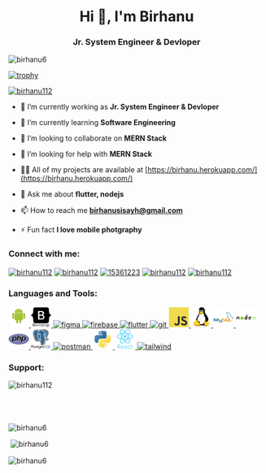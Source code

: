 <h1 align="center">Hi 👋, I'm Birhanu</h1>
<h3 align="center">Jr. System Engineer & Devloper</h3>

<p align="left"> <img src="https://komarev.com/ghpvc/?username=birhanu6&label=Profile%20views&color=0e75b6&style=flat" alt="birhanu6" /> </p>

[![trophy](https://github-profile-trophy.vercel.app/?username=birhanu6&theme=onedark&column=-1)](https://github.com/birhanu6/github-profile-trophy)


<p align="left"> <a href="https://twitter.com/birhanu112" target="blank"><img src="https://img.shields.io/twitter/follow/birhanu112?logo=twitter&style=for-the-badge" alt="birhanu112" /></a> </p>

- 🔭 I’m currently working as **Jr. System Engineer & Devloper**

- 🌱 I’m currently learning **Software Engineering**

- 👯 I’m looking to collaborate on **MERN Stack**

- 🤝 I’m looking for help with **MERN Stack**

- 👨‍💻 All of my projects are available at [https://birhanu.herokuapp.com/](https://birhanu.herokuapp.com/)

- 💬 Ask me about **flutter, nodejs**

- 📫 How to reach me **birhanusisayh@gmail.com**

- ⚡ Fun fact **I love mobile photgraphy**

<h3 align="left">Connect with me:</h3>
<p align="left">
<a href="https://twitter.com/birhanu112" target="blank"><img align="center" src="https://raw.githubusercontent.com/rahuldkjain/github-profile-readme-generator/master/src/images/icons/Social/twitter.svg" alt="birhanu112" height="30" width="40" /></a>
<a href="https://linkedin.com/in/birhanu112" target="blank"><img align="center" src="https://raw.githubusercontent.com/rahuldkjain/github-profile-readme-generator/master/src/images/icons/Social/linked-in-alt.svg" alt="birhanu112" height="30" width="40" /></a>
<a href="https://stackoverflow.com/users/15361223" target="blank"><img align="center" src="https://raw.githubusercontent.com/rahuldkjain/github-profile-readme-generator/master/src/images/icons/Social/stack-overflow.svg" alt="15361223" height="30" width="40" /></a>
<a href="https://fb.com/birhanu112" target="blank"><img align="center" src="https://raw.githubusercontent.com/rahuldkjain/github-profile-readme-generator/master/src/images/icons/Social/facebook.svg" alt="birhanu112" height="30" width="40" /></a>
<a href="https://instagram.com/birhanu112" target="blank"><img align="center" src="https://raw.githubusercontent.com/rahuldkjain/github-profile-readme-generator/master/src/images/icons/Social/instagram.svg" alt="birhanu112" height="30" width="40" /></a>
</p>

<h3 align="left">Languages and Tools:</h3>
<p align="left"> <a href="https://developer.android.com" target="_blank" rel="noreferrer"> <img src="https://raw.githubusercontent.com/devicons/devicon/master/icons/android/android-original-wordmark.svg" alt="android" width="40" height="40"/> </a> <a href="https://getbootstrap.com" target="_blank" rel="noreferrer"> <img src="https://raw.githubusercontent.com/devicons/devicon/master/icons/bootstrap/bootstrap-plain-wordmark.svg" alt="bootstrap" width="40" height="40"/> </a> <a href="https://www.figma.com/" target="_blank" rel="noreferrer"> <img src="https://www.vectorlogo.zone/logos/figma/figma-icon.svg" alt="figma" width="40" height="40"/> </a> <a href="https://firebase.google.com/" target="_blank" rel="noreferrer"> <img src="https://www.vectorlogo.zone/logos/firebase/firebase-icon.svg" alt="firebase" width="40" height="40"/> </a> <a href="https://flutter.dev" target="_blank" rel="noreferrer"> <img src="https://www.vectorlogo.zone/logos/flutterio/flutterio-icon.svg" alt="flutter" width="40" height="40"/> </a> <a href="https://git-scm.com/" target="_blank" rel="noreferrer"> <img src="https://www.vectorlogo.zone/logos/git-scm/git-scm-icon.svg" alt="git" width="40" height="40"/> </a> <a href="https://developer.mozilla.org/en-US/docs/Web/JavaScript" target="_blank" rel="noreferrer"> <img src="https://raw.githubusercontent.com/devicons/devicon/master/icons/javascript/javascript-original.svg" alt="javascript" width="40" height="40"/> </a> <a href="https://www.linux.org/" target="_blank" rel="noreferrer"> <img src="https://raw.githubusercontent.com/devicons/devicon/master/icons/linux/linux-original.svg" alt="linux" width="40" height="40"/> </a> <a href="https://www.mysql.com/" target="_blank" rel="noreferrer"> <img src="https://raw.githubusercontent.com/devicons/devicon/master/icons/mysql/mysql-original-wordmark.svg" alt="mysql" width="40" height="40"/> </a> <a href="https://nodejs.org" target="_blank" rel="noreferrer"> <img src="https://raw.githubusercontent.com/devicons/devicon/master/icons/nodejs/nodejs-original-wordmark.svg" alt="nodejs" width="40" height="40"/> </a> <a href="https://www.php.net" target="_blank" rel="noreferrer"> <img src="https://raw.githubusercontent.com/devicons/devicon/master/icons/php/php-original.svg" alt="php" width="40" height="40"/> </a> <a href="https://www.postgresql.org" target="_blank" rel="noreferrer"> <img src="https://raw.githubusercontent.com/devicons/devicon/master/icons/postgresql/postgresql-original-wordmark.svg" alt="postgresql" width="40" height="40"/> </a> <a href="https://postman.com" target="_blank" rel="noreferrer"> <img src="https://www.vectorlogo.zone/logos/getpostman/getpostman-icon.svg" alt="postman" width="40" height="40"/> </a> <a href="https://www.python.org" target="_blank" rel="noreferrer"> <img src="https://raw.githubusercontent.com/devicons/devicon/master/icons/python/python-original.svg" alt="python" width="40" height="40"/> </a> <a href="https://reactjs.org/" target="_blank" rel="noreferrer"> <img src="https://raw.githubusercontent.com/devicons/devicon/master/icons/react/react-original-wordmark.svg" alt="react" width="40" height="40"/> </a> <a href="https://tailwindcss.com/" target="_blank" rel="noreferrer"> <img src="https://www.vectorlogo.zone/logos/tailwindcss/tailwindcss-icon.svg" alt="tailwind" width="40" height="40"/> </a> </p>

<h3 align="left">Support:</h3>
<p><a href="https://www.buymeacoffee.com/birhanu112"> <img align="left" src="https://cdn.buymeacoffee.com/buttons/v2/default-yellow.png" height="50" width="210" alt="birhanu112" /></a></p><br><br>
<br><br>
<p ><img align="center" src="https://github-readme-stats.vercel.app/api/top-langs?username=birhanu6&show_icons=true&locale=en&layout=compact" alt="birhanu6" /></p>

<p>&nbsp;<img align="center" src="https://github-readme-stats.vercel.app/api?username=birhanu6&show_icons=true&locale=en" alt="birhanu6" /></p>

<p><img align="center" src="https://github-readme-streak-stats.herokuapp.com/?user=birhanu6&" alt="birhanu6" /></p>
